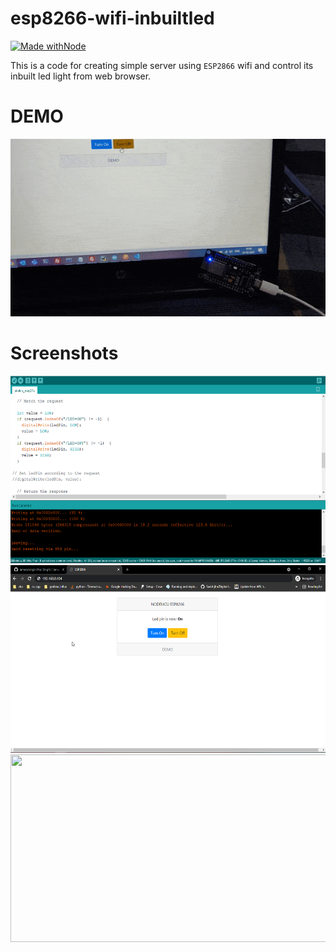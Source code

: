 # esp8266-wifi-inbuiltled

[![Made withNode](https://img.shields.io/badge/Made%20with-ESP8266-orange?style=for-the-badge&logo=esp8266)](https://www.espressif.com/en/products/socs/esp8266)

This is a code for creating simple server using `ESP2866` wifi and control its inbuilt led light from web browser.

# DEMO

<img src="screenshot/demo.gif" />

# Screenshots

<img src="screenshot/1.png" width="600px" height="300px"/>
<img src="screenshot/2.png" width="600px" height="300px"/>
<img src="screenshot/3.jpg" width="600px" height="300px"/>
